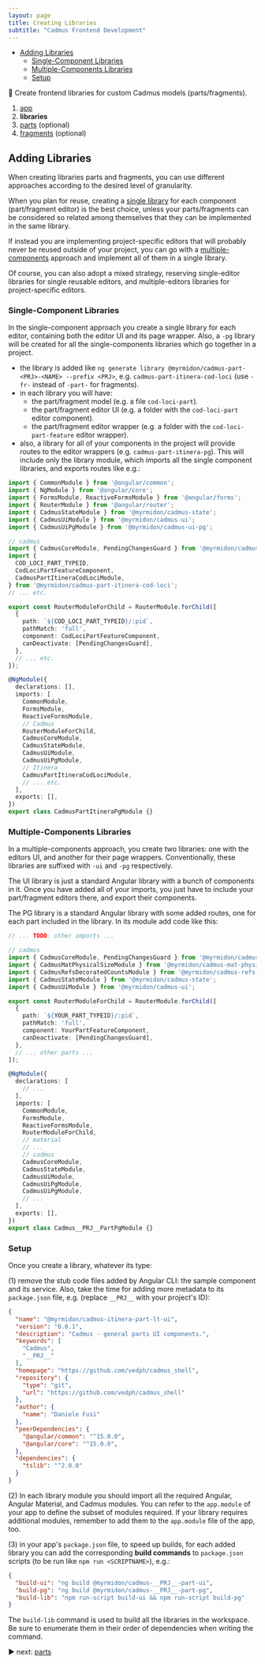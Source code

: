 ```yaml
---
layout: page
title: Creating Libraries
subtitle: "Cadmus Frontend Development"
---
```


- [Adding Libraries](#adding-libraries)
  - [Single-Component Libraries](#single-component-libraries)
  - [Multiple-Components Libraries](#multiple-components-libraries)
  - [Setup](#setup)

📌 Create frontend libraries for custom Cadmus models (parts/fragments).

1. [app](app.md)
2. **libraries**
3. [parts](parts.md) (optional)
4. [fragments](fragments.md) (optional)

## Adding Libraries

When creating libraries parts and fragments, you can use different approaches according to the desired level of granularity.

When you plan for reuse, creating a [single library](#single-component-libraries) for each component (part/fragment editor) is the best choice, unless your parts/fragments can be considered so related among themselves that they can be implemented in the same library.

If instead you are implementing project-specific editors that will probably never be reused outside of your project, you can go with a [multiple-components](#multiple-components-libraries) approach and implement all of them in a single library.

Of course, you can also adopt a mixed strategy, reserving single-editor libraries for single reusable editors, and multiple-editors libraries for project-specific editors.

### Single-Component Libraries

In the single-component approach you create a single library for each editor, containing both the editor UI and its page wrapper. Also, a `-pg` library will be created for all the single-components libraries which go together in a project.

- the library is added like `ng generate library @myrmidon/cadmus-part-<PRJ>-<NAME> --prefix <PRJ>`, e.g. `cadmus-part-itinera-cod-loci` (use `-fr-` instead of `-part-` for fragments).
- in each library you will have:
  - the part/fragment model (e.g. a file `cod-loci-part`).
  - the part/fragment editor UI (e.g. a folder with the `cod-loci-part` editor component).
  - the part/fragment editor wrapper (e.g. a folder with the `cod-loci-part-feature` editor wrapper).
- also, a library for all of your components in the project will provide routes to the editor wrappers (e.g. `cadmus-part-itinera-pg`). This will include only the library module, which imports all the single component libraries, and exports routes like e.g.:

```ts
import { CommonModule } from '@angular/common';
import { NgModule } from '@angular/core';
import { FormsModule, ReactiveFormsModule } from '@angular/forms';
import { RouterModule } from '@angular/router';
import { CadmusStateModule } from '@myrmidon/cadmus-state';
import { CadmusUiModule } from '@myrmidon/cadmus-ui';
import { CadmusUiPgModule } from '@myrmidon/cadmus-ui-pg';

// cadmus
import { CadmusCoreModule, PendingChangesGuard } from '@myrmidon/cadmus-core';
import {
  COD_LOCI_PART_TYPEID,
  CodLociPartFeatureComponent,
  CadmusPartItineraCodLociModule,
} from '@myrmidon/cadmus-part-itinera-cod-loci';
// ... etc.

export const RouterModuleForChild = RouterModule.forChild([
  {
    path: `${COD_LOCI_PART_TYPEID}/:pid`,
    pathMatch: 'full',
    component: CodLociPartFeatureComponent,
    canDeactivate: [PendingChangesGuard],
  },
  // ... etc.
});

@NgModule({
  declarations: [],
  imports: [
    CommonModule,
    FormsModule,
    ReactiveFormsModule,
    // Cadmus
    RouterModuleForChild,
    CadmusCoreModule,
    CadmusStateModule,
    CadmusUiModule,
    CadmusUiPgModule,
    // Itinera
    CadmusPartItineraCodLociModule,
    // ... etc.
  ],
  exports: [],
})
export class CadmusPartItineraPgModule {}
```

### Multiple-Components Libraries

In a multiple-components approach, you create two libraries: one with the editors UI, and another for their page wrappers. Conventionally, these libraries are suffixed with `-ui` and `-pg` respectively.

The UI library is just a standard Angular library with a bunch of components in it. Once you have added all of your imports, you just have to include your part/fragment editors there, and export their components.

The PG library is a standard Angular library with some added routes, one for each part included in the library. In its module add code like this:

```ts
// ... TODO: other imports ...

// cadmus
import { CadmusCoreModule, PendingChangesGuard } from '@myrmidon/cadmus-core';
import { CadmusMatPhysicalSizeModule } from '@myrmidon/cadmus-mat-physical-size';
import { CadmusRefsDecoratedCountsModule } from '@myrmidon/cadmus-refs-decorated-counts';
import { CadmusStateModule } from '@myrmidon/cadmus-state';
import { CadmusUiModule } from '@myrmidon/cadmus-ui';

export const RouterModuleForChild = RouterModule.forChild([
  {
    path: `${YOUR_PART_TYPEID}/:pid`,
    pathMatch: 'full',
    component: YourPartFeatureComponent,
    canDeactivate: [PendingChangesGuard],
  },
  // ... other parts ...
]);

@NgModule({
  declarations: [
    // ...
  ],
  imports: [
    CommonModule,
    FormsModule,
    ReactiveFormsModule,
    RouterModuleForChild,
    // material
    // ...
    // cadmus
    CadmusCoreModule,
    CadmusStateModule,
    CadmusUiModule,
    CadmusUiPgModule,
    CadmusUiPgModule,
    // ...
  ],
  exports: [],
})
export class Cadmus__PRJ__PartPgModule {}
```

### Setup

Once you create a library, whatever its type:

(1) remove the stub code files added by Angular CLI: the sample component and its service. Also, take the time for adding more metadata to its `package.json` file, e.g. (replace `__PRJ__` with your project's ID):

```json
{
  "name": "@myrmidon/cadmus-itinera-part-lt-ui",
  "version": "0.0.1",
  "description": "Cadmus - general parts UI components.",
  "keywords": [
    "Cadmus",
    "__PRJ__"
  ],
  "homepage": "https://github.com/vedph/cadmus_shell",
  "repository": {
    "type": "git",
    "url": "https://github.com/vedph/cadmus_shell"
  },
  "author": {
    "name": "Daniele Fusi"
  },
  "peerDependencies": {
    "@angular/common": "^15.0.0",
    "@angular/core": "^15.0.0",
  },
  "dependencies": {
    "tslib": "^2.0.0"
  }
}
```

(2) In each library module you should import all the required Angular, Angular Material, and Cadmus modules. You can refer to the `app.module` of your app to define the subset of modules required. If your library requires additional modules, remember to add them to the `app.module` file of the app, too.

(3) in your app's `package.json` file, to speed up builds, for each added library you can add the corresponding **build commands** to `package.json` scripts (to be run like `npm run <SCRIPTNAME>`), e.g.:

```json
{
  "build-ui": "ng build @myrmidon/cadmus-__PRJ__-part-ui",
  "build-pg": "ng build @myrmidon/cadmus-__PRJ__-part-pg",
  "build-lib": "npm run-script build-ui && npm run-script build-pg"
}
```

The `build-lib` command is used to build all the libraries in the workspace. Be sure to enumerate them in their order of dependencies when writing the command.

▶️ next: [parts](parts.md)
